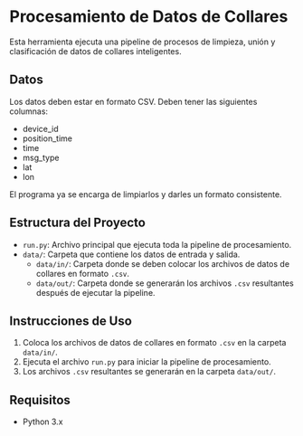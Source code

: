 # Procesamiento de Datos de Collares

Esta herramienta ejecuta una pipeline de procesos de limpieza, unión y clasificación de datos de collares inteligentes.

## Datos

Los datos deben estar en formato CSV.
Deben tener las siguientes columnas:

- device_id
- position_time
- time
- msg_type
- lat
- lon

El programa ya se encarga de limpiarlos y darles un formato consistente.

## Estructura del Proyecto

- `run.py`: Archivo principal que ejecuta toda la pipeline de procesamiento.
- `data/`: Carpeta que contiene los datos de entrada y salida.
  - `data/in/`: Carpeta donde se deben colocar los archivos de datos de collares en formato `.csv`.
  - `data/out/`: Carpeta donde se generarán los archivos `.csv` resultantes después de ejecutar la pipeline.

## Instrucciones de Uso

1. Coloca los archivos de datos de collares en formato `.csv` en la carpeta `data/in/`.
2. Ejecuta el archivo `run.py` para iniciar la pipeline de procesamiento.
3. Los archivos `.csv` resultantes se generarán en la carpeta `data/out/`.

## Requisitos

- Python 3.x
